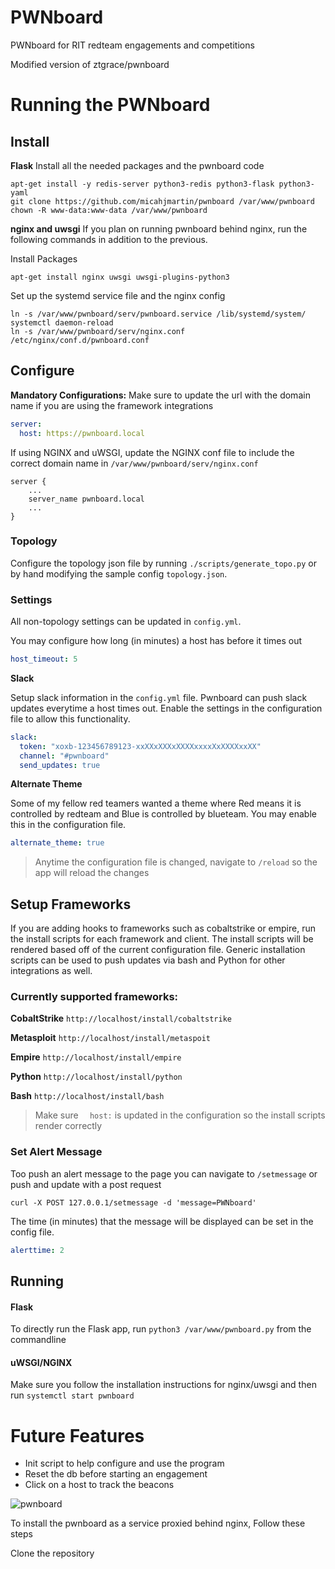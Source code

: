 # PWNboard
PWNboard for RIT redteam engagements and competitions

Modified version of ztgrace/pwnboard

# Running the PWNboard
## Install
__Flask__
Install all the needed packages and the pwnboard code
```
apt-get install -y redis-server python3-redis python3-flask python3-yaml
git clone https://github.com/micahjmartin/pwnboard /var/www/pwnboard
chown -R www-data:www-data /var/www/pwnboard
```

__nginx and uwsgi__
If you plan on running pwnboard behind nginx, run the following commands in
addition to the previous.

Install Packages
```
apt-get install nginx uwsgi uwsgi-plugins-python3
```

Set up the systemd service file and the nginx config
```
ln -s /var/www/pwnboard/serv/pwnboard.service /lib/systemd/system/
systemctl daemon-reload
ln -s /var/www/pwnboard/serv/nginx.conf /etc/nginx/conf.d/pwnboard.conf
```

## Configure

__Mandatory Configurations:__ Make sure to update the url with the domain name
if you are using the framework integrations
```yaml
server:
  host: https://pwnboard.local
```

If using NGINX and uWSGI, update the NGINX conf file to include the correct
domain name in `/var/www/pwnboard/serv/nginx.conf`
```
server {
    ...
    server_name pwnboard.local
    ...
}
```
### Topology
Configure the topology json file by running `./scripts/generate_topo.py` or by
hand modifying the sample config `topology.json`.


### Settings
All non-topology settings can be updated in `config.yml`.

You may configure how long (in minutes) a host has before it times out
```yaml
host_timeout: 5
```

**Slack**

Setup slack information in the `config.yml` file.
Pwnboard can push slack updates everytime a host times out.
Enable the settings in the configuration file to allow this functionality.
```yaml
slack:
  token: "xoxb-123456789123-xxXXxXXXxXXXXxxxxXxXXXXxxXX"
  channel: "#pwnboard"
  send_updates: true
```

**Alternate Theme**

Some of my fellow red teamers wanted a theme where Red means it is
controlled by redteam and Blue is controlled by blueteam. You may enable this in
the configuration file.
```yaml
alternate_theme: true
```

> Anytime the configuration file is changed, navigate to `/reload` so the 
app will reload the changes

## Setup Frameworks
If you are adding hooks to frameworks such as cobaltstrike or empire,
run the install scripts for each framework and client.
The install scripts will be rendered based off of the current configuration file.
Generic installation scripts can be used to push updates via bash and Python for
other integrations as well.

### Currently supported frameworks:
**CobaltStrike** `http://localhost/install/cobaltstrike`

**Metasploit** `http://localhost/install/metaspoit`

**Empire** `http://localhost/install/empire`

**Python** `http://localhost/install/python`

**Bash** `http://localhost/install/bash`

> Make sure `  host:` is updated in the configuration so the install
scripts render correctly


### Set Alert Message
Too push an alert message to the page you can navigate to `/setmessage` or push
and update with a post request
```
curl -X POST 127.0.0.1/setmessage -d 'message=PWNboard'
```

The time (in minutes) that the message will be displayed can be set in the
config file.
```yaml
alerttime: 2
```

## Running
#### Flask
To directly run the Flask app, run `python3 /var/www/pwnboard.py`
from the commandline

#### uWSGI/NGINX
Make sure you follow the installation instructions for nginx/uwsgi and then
run `systemctl start pwnboard`



# Future Features
* Init script to help configure and use the program
* Reset the db before starting an engagement
* Click on a host to track the beacons


![pwnboard](https://raw.githubusercontent.com/micahjmartin/pwnboard/master/img/PWNboard.png)

To install the pwnboard as a service proxied behind nginx, Follow these steps

Clone the repository

